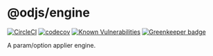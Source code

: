 # @odjs/engine

[![CircleCI](https://circleci.com/gh/odjs/engine.svg?style=svg)](https://circleci.com/gh/odjs/engine) [![codecov](https://codecov.io/gh/odjs/engine/branch/master/graph/badge.svg)](https://codecov.io/gh/odjs/engine) [![Known Vulnerabilities](https://snyk.io//test/github/odjs/engine/badge.svg?targetFile=package.json)](https://snyk.io//test/github/odjs/engine?targetFile=package.json) [![Greenkeeper badge](https://badges.greenkeeper.io/odjs/engine.svg)](https://greenkeeper.io/)

A param/option applier engine.
